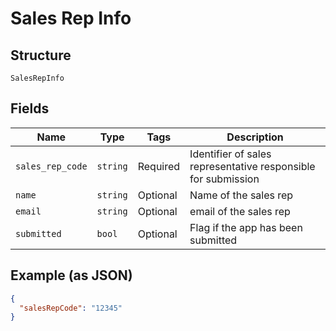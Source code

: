 
# Sales Rep Info

## Structure

`SalesRepInfo`

## Fields

| Name | Type | Tags | Description |
|  --- | --- | --- | --- |
| `sales_rep_code` | `string` | Required | Identifier of sales representative responsible for submission |
| `name` | `string` | Optional | Name of the sales rep |
| `email` | `string` | Optional | email of the sales rep |
| `submitted` | `bool` | Optional | Flag if the app has been submitted |

## Example (as JSON)

```json
{
  "salesRepCode": "12345"
}
```

